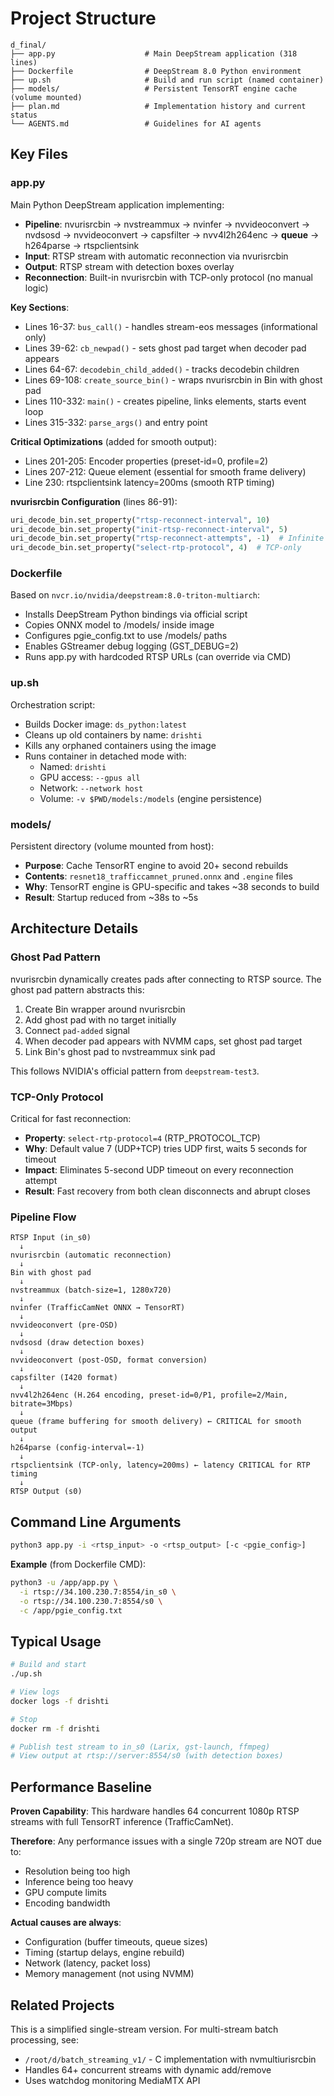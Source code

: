 # Project Structure

```
d_final/
├── app.py                    # Main DeepStream application (318 lines)
├── Dockerfile                # DeepStream 8.0 Python environment
├── up.sh                     # Build and run script (named container)
├── models/                   # Persistent TensorRT engine cache (volume mounted)
├── plan.md                   # Implementation history and current status
└── AGENTS.md                 # Guidelines for AI agents
```

## Key Files

### app.py
Main Python DeepStream application implementing:
- **Pipeline**: nvurisrcbin → nvstreammux → nvinfer → nvvideoconvert → nvdsosd → nvvideoconvert → capsfilter → nvv4l2h264enc → **queue** → h264parse → rtspclientsink
- **Input**: RTSP stream with automatic reconnection via nvurisrcbin
- **Output**: RTSP stream with detection boxes overlay
- **Reconnection**: Built-in nvurisrcbin with TCP-only protocol (no manual logic)

**Key Sections**:
- Lines 16-37: `bus_call()` - handles stream-eos messages (informational only)
- Lines 39-62: `cb_newpad()` - sets ghost pad target when decoder pad appears
- Lines 64-67: `decodebin_child_added()` - tracks decodebin children
- Lines 69-108: `create_source_bin()` - wraps nvurisrcbin in Bin with ghost pad
- Lines 110-332: `main()` - creates pipeline, links elements, starts event loop
- Lines 315-332: `parse_args()` and entry point

**Critical Optimizations** (added for smooth output):
- Lines 201-205: Encoder properties (preset-id=0, profile=2)
- Lines 207-212: Queue element (essential for smooth frame delivery)
- Line 230: rtspclientsink latency=200ms (smooth RTP timing)

**nvurisrcbin Configuration** (lines 86-91):
```python
uri_decode_bin.set_property("rtsp-reconnect-interval", 10)
uri_decode_bin.set_property("init-rtsp-reconnect-interval", 5)
uri_decode_bin.set_property("rtsp-reconnect-attempts", -1)  # Infinite
uri_decode_bin.set_property("select-rtp-protocol", 4)  # TCP-only
```

### Dockerfile
Based on `nvcr.io/nvidia/deepstream:8.0-triton-multiarch`:
- Installs DeepStream Python bindings via official script
- Copies ONNX model to /models/ inside image
- Configures pgie_config.txt to use /models/ paths
- Enables GStreamer debug logging (GST_DEBUG=2)
- Runs app.py with hardcoded RTSP URLs (can override via CMD)

### up.sh
Orchestration script:
- Builds Docker image: `ds_python:latest`
- Cleans up old containers by name: `drishti`
- Kills any orphaned containers using the image
- Runs container in detached mode with:
  - Named: `drishti`
  - GPU access: `--gpus all`
  - Network: `--network host`
  - Volume: `-v $PWD/models:/models` (engine persistence)

### models/
Persistent directory (volume mounted from host):
- **Purpose**: Cache TensorRT engine to avoid 20+ second rebuilds
- **Contents**: `resnet18_trafficcamnet_pruned.onnx` and `.engine` files
- **Why**: TensorRT engine is GPU-specific and takes ~38 seconds to build
- **Result**: Startup reduced from ~38s to ~5s

## Architecture Details

### Ghost Pad Pattern
nvurisrcbin dynamically creates pads after connecting to RTSP source. The ghost pad pattern abstracts this:

1. Create Bin wrapper around nvurisrcbin
2. Add ghost pad with no target initially
3. Connect `pad-added` signal
4. When decoder pad appears with NVMM caps, set ghost pad target
5. Link Bin's ghost pad to nvstreammux sink pad

This follows NVIDIA's official pattern from `deepstream-test3`.

### TCP-Only Protocol
Critical for fast reconnection:
- **Property**: `select-rtp-protocol=4` (RTP_PROTOCOL_TCP)
- **Why**: Default value 7 (UDP+TCP) tries UDP first, waits 5 seconds for timeout
- **Impact**: Eliminates 5-second UDP timeout on every reconnection attempt
- **Result**: Fast recovery from both clean disconnects and abrupt closes

### Pipeline Flow
```
RTSP Input (in_s0)
  ↓
nvurisrcbin (automatic reconnection)
  ↓
Bin with ghost pad
  ↓
nvstreammux (batch-size=1, 1280x720)
  ↓
nvinfer (TrafficCamNet ONNX → TensorRT)
  ↓
nvvideoconvert (pre-OSD)
  ↓
nvdsosd (draw detection boxes)
  ↓
nvvideoconvert (post-OSD, format conversion)
  ↓
capsfilter (I420 format)
  ↓
nvv4l2h264enc (H.264 encoding, preset-id=0/P1, profile=2/Main, bitrate=3Mbps)
  ↓
queue (frame buffering for smooth delivery) ← CRITICAL for smooth output
  ↓
h264parse (config-interval=-1)
  ↓
rtspclientsink (TCP-only, latency=200ms) ← latency CRITICAL for RTP timing
  ↓
RTSP Output (s0)
```

## Command Line Arguments

```bash
python3 app.py -i <rtsp_input> -o <rtsp_output> [-c <pgie_config>]
```

**Example** (from Dockerfile CMD):
```bash
python3 -u /app/app.py \
  -i rtsp://34.100.230.7:8554/in_s0 \
  -o rtsp://34.100.230.7:8554/s0 \
  -c /app/pgie_config.txt
```

## Typical Usage

```bash
# Build and start
./up.sh

# View logs
docker logs -f drishti

# Stop
docker rm -f drishti

# Publish test stream to in_s0 (Larix, gst-launch, ffmpeg)
# View output at rtsp://server:8554/s0 (with detection boxes)
```

## Performance Baseline

**Proven Capability**: This hardware handles 64 concurrent 1080p RTSP streams with full TensorRT inference (TrafficCamNet).

**Therefore**: Any performance issues with a single 720p stream are NOT due to:
- Resolution being too high
- Inference being too heavy
- GPU compute limits
- Encoding bandwidth

**Actual causes are always**:
- Configuration (buffer timeouts, queue sizes)
- Timing (startup delays, engine rebuild)
- Network (latency, packet loss)
- Memory management (not using NVMM)

## Related Projects

This is a simplified single-stream version. For multi-stream batch processing, see:
- `/root/d/batch_streaming_v1/` - C implementation with nvmultiurisrcbin
- Handles 64+ concurrent streams with dynamic add/remove
- Uses watchdog monitoring MediaMTX API
